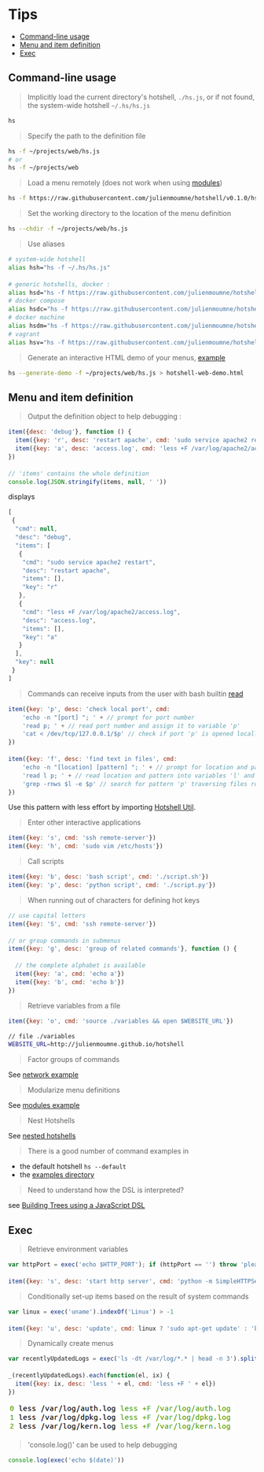 # Tips

  - [Command-line usage](#command-line-usage)
  - [Menu and item definition](#menu-and-item-definition)
  - [Exec](#exec)

## Command-line usage

> Implicitly load the current directory's hotshell, `./hs.js`, or if not found, the system-wide hotshell `~/.hs/hs.js`

```bash
hs
```

> Specify the path to the definition file

```bash
hs -f ~/projects/web/hs.js
# or
hs -f ~/projects/web
```

> Load a menu remotely (does not work when using [modules](examples#modules))

```bash
hs -f https://raw.githubusercontent.com/julienmoumne/hotshell/v0.1.0/hs.js
```

> Set the working directory to the location of the menu definition

```bash
hs --chdir -f ~/projects/web/hs.js
```

> Use aliases

```bash
# system-wide hotshell
alias hsh="hs -f ~/.hs/hs.js"

# generic hotshells, docker :
alias hsd="hs -f https://raw.githubusercontent.com/julienmoumne/hotshell/v0.1.0/examples/docker/docker.hs.js"
# docker compose
alias hsdc="hs -f https://raw.githubusercontent.com/julienmoumne/hotshell/v0.1.0/examples/docker/docker-compose.hs.js"
# docker machine
alias hsdm="hs -f https://raw.githubusercontent.com/julienmoumne/hotshell/v0.1.0/examples/docker/docker-machine.hs.js"
# vagrant
alias hsv="hs -f https://raw.githubusercontent.com/julienmoumne/hotshell/v0.1.0/examples/vagrant/vagrant.hs.js"
```

> Generate an interactive HTML demo of your menus, [example](http://julienmoumne.github.io/hotshell/demos/hs.js.html)

```bash
hs --generate-demo -f ~/projects/web/hs.js > hotshell-web-demo.html  
```

## Menu and item definition

> Output the definition object to help debugging :

```javascript
item({desc: 'debug'}, function () {
  item({key: 'r', desc: 'restart apache', cmd: 'sudo service apache2 restart'})
  item({key: 'a', desc: 'access.log', cmd: 'less +F /var/log/apache2/access.log'})
}) 

// 'items' contains the whole definition
console.log(JSON.stringify(items, null, ' '))
```
displays
```javascript
[
 {
  "cmd": null,
  "desc": "debug",
  "items": [
   {
    "cmd": "sudo service apache2 restart",
    "desc": "restart apache",
    "items": [],
    "key": "r"
   },
   {
    "cmd": "less +F /var/log/apache2/access.log",
    "desc": "access.log",
    "items": [],
    "key": "a"
   }
  ],
  "key": null
 }
]
```
  
> Commands can receive inputs from the user with bash builtin [read](http://wiki.bash-hackers.org/commands/builtin/read) 

```javascript
item({key: 'p', desc: 'check local port', cmd:
    'echo -n "[port] "; ' + // prompt for port number
    'read p; ' + // read port number and assign it to variable 'p'
    'cat < /dev/tcp/127.0.0.1/$p' // check if port 'p' is opened locally
})

item({key: 'f', desc: 'find text in files', cmd:
    'echo -n "[location] [pattern] "; ' + // prompt for location and pattern
    'read l p; ' + // read location and pattern into variables 'l' and 'p'
    'grep -rnws $l -e $p' // search for pattern 'p' traversing files rooted at 'l'
})
```

Use this pattern with less effort by importing [Hotshell Util](https://github.com/julienmoumne/hotshell-util).

> Enter other interactive applications

```javascript
item({key: 's', cmd: 'ssh remote-server'})
item({key: 'h', cmd: 'sudo vim /etc/hosts'})
```

> Call scripts
 
```javascript
item({key: 'b', desc: 'bash script', cmd: './script.sh'})
item({key: 'p', desc: 'python script', cmd: './script.py'})
```

> When running out of characters for defining hot keys

```javascript
// use capital letters
item({key: 'S', cmd: 'ssh remote-server'})

// or group commands in submenus
item({key: 'g', desc: 'group of related commands'}, function () {

  // the complete alphabet is available
  item({key: 'a', cmd: 'echo a'})
  item({key: 'b', cmd: 'echo b'})
})
```

> Retrieve variables from a file
```javascript
item({key: 'o', cmd: 'source ./variables && open $WEBSITE_URL'})
```
```bash
// file ./variables
WEBSITE_URL=http://julienmoumne.github.io/hotshell
```

> Factor groups of commands

See [network example](examples#network)

> Modularize menu definitions

See [modules example](examples#modules)

> Nest Hotshells

See [nested hotshells](examples#nested-hotshells)

> There is a good number of command examples in

 - the default hotshell `hs --default`
 - the [examples directory](./examples)

> Need to understand how the DSL is interpreted?

see [Building Trees using a JavaScript DSL](http://moumne.com/2016/07/30/building-trees-using-a-javascript-dsl)

## Exec

> Retrieve environment variables
  
```javascript
var httpPort = exec('echo $HTTP_PORT'); if (httpPort == '') throw 'please set $HTTP_PORT'

item({key: 's', desc: 'start http server', cmd: 'python -m SimpleHTTPServer ' + httpPort})
```

> Conditionally set-up items based on the result of system commands
  
```javascript
var linux = exec('uname').indexOf('Linux') > -1

item({key: 'u', desc: 'update', cmd: linux ? 'sudo apt-get update' : 'brew update'})
```

> Dynamically create menus
  
```javascript
var recentlyUpdatedLogs = exec('ls -dt /var/log/*.* | head -n 3').split('\n')

_(recentlyUpdatedLogs).each(function(el, ix) {
  item({key: ix, desc: 'less ' + el, cmd: 'less +F ' + el})
})
```
![Generated Items - Logs](doc/generated-items-logs.png)
> 'console.log()' can be used to help debugging

```javascript
console.log(exec('echo $(date)'))
```